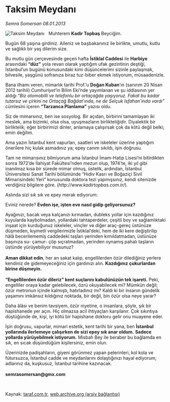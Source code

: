 # Taksim Meydanı

*Semra Somersan 08.01.2013*

<div class="yazi"><img align="left" alt="Taksim Meydanı" border="0" src="http://www.taraf.com.tr/fotoraflar/makaleler/taksim-meydani_8626_orijinal.jpg" style="border-right-width:10px; border-color:#FFFFFF"/><p>Muhterem <b>Kadir Topbaş</b> Beyciğim.</p>
<p>Bugün 68 yaşına girdiniz. Aileniz ve başbakanınız ile birlikte, umutlu, kutlu ve sağlıklı bir yaş dilerim size. </p>
<p>Bu mutlu gün çerçevesinde geçen hafta <b>İstiklal Caddesi</b> ile <b>Harbiye</b> arasındaki <b>“düz”</b> yola revan olarak yaptığım ufak gezintinin deştiği, İstanbul’un bugünü konusundaki kimi düşüncelerimi sizinle paylaşmak, bilvesile, yaşgünü sofranıza biraz tuz-biber ekmek istiyorum, müsaadenizle. </p>
<p>Bana ilhamı veren, mimarlık tarihi Prof.’u <b>Doğan Kuban</b>’ın (sanırım 20 Nisan 2012 tarihli) <i>Cumhuriyet</i>’in Bilim Eki’nde yayımlanan ve şu iddiasının yer aldığı<b> </b><i>“Biz otomobilli ve telefonlu bir ortaçağda yaşıyoruz. Fakat bu kadar tutarsız ve çirkini ne Ortaçağ Bağdat’ında, ne de Selçuk Isfahan’ında vardı”</i> cümlesini içeren <b>“T</b><b>arzanca Planlama”</b> yazısı oldu. </p>
<p>Siz de mimarsınız, ben ise sosyolog. Bir açıdan, birbirini tamamlayan iki meslek, ama bizimki, olsa olsa, uyuşmazların birlikteliğidir. Diyalektik bir birliktelik; eğer birbirimizi dinler, anlamaya çalışırsak çok da kötü değil belki; emin değilim. </p>
<p>Ama yazın İstanbul kent vapurları, saatleri ve iskeleler üzerine yaptığım önerilere hiç kulak asmadınız ya; epey canım sıkıldı, işin doğrusu.</p>
<p>Tam ne mimarısınız bilmiyorum ama İstanbul İmam-Hatip Lisesi’ni bitirdikten sonra 1972’de İlahiyat Fakültesi’nden mezun olup, 1974’te, iki yıl gibi inanılmaz kısa bir sürede mimar olmuş, üstelik, ardından, İstanbul Üniversitesi Sanat Tarihi bölümünde “Hıdiv Kasrı ve Boğaziçi Sivil Mimarisindeki Yeri” konusunda doktora tezi yapmışsınız, kendi sitenizde verdiğiniz bilgilere göre. (<i>http://www.kadirtopbas.com.tr/</i>). </p>
<p>Aslında sizi sık sık ve epey merak ediyorum: </p>
<p>Eviniz nerede? <b>Evden işe, işten eve nasıl gidip geliyorsunuz?</b> </p>
<p>Ayağınızı, bacak veya kalçanızı kırmadan, dubleks yollar için kazdığınız kuyularda kaybolmadan, yollardaki tahtaperdeler, çeşitli boy ve sağlamlıktaki inşaat için kurduğunuz iskeleler, vinçler ve diğer araç-gereç üstünüze düşmeden, kıymetli vergilerimizle İstiklal’deki, hem de iki kere değiştirilip hâlâ becerilememiş caddedeki taşları yerinden kımıldatmadan, üstünüze başınıza su- çamur- çöp sıçratmadan, yerinden oynamış pahalı taşların üstünde yürüyebiliyor musunuz?<br/><br/><b>Aman dikkat edin</b>, her an sakat kalıp, engellilerden özür dilediğiniz yerlere kendiniz de gidemeyeceğiniz için gardınızı alın. <b>Kazdığınız çukurlardan birine düşmeyin.<br/><br/></b><b>“Engellilerden özür dileriz” kent suçlarını kabulünüzün tek işareti.</b> Peki, engelliler oraya kadar gelebilecek, özrü okuyabilecek mi? Mümkün değil; özür metronun içinde kalmıştı, hatırladınız mı? Kaldı ki bir insanın gündelik yaşamını imkânsız kıldığınız noktada, bir değil, bin özür olsa neye yarar? </p>
<p>Daha âlâsı ve benim tavsiyem, özür niyetine, o insanlara, şöyle, şık bir hapishanede yer açın. Hiç olmazsa acil ihtiyaçları karşılanır. Çok sıkıntıya düştüğünde de, kişi, iyi kötü bir hapishane doktoru gelir onu muayene eder.</p>
<p>İşin doğrusu, vapurlar, mimari estetik, kent tarihi bir yana, ben <b>İstanbul yollarında ilerlemeye çalışırken de sizi epey sık anar oldum.</b> <b>Sadece yollarda yürüyebilmek istiyorum.</b> Misbah Bey ile beraber bu bağlamda en sık, en sıcak düşündüğüm kişilersiniz, emin olun. </p>
<p>Üzerinizde padişahların, giyeni görünmez yapan pelerinleri, kol kola ve fütursuzca, İstanbul cadde ve meydanlarını dolaştığınızı hayal ediyorum; adlarınız da, kuşkusuz, İstanbul tarihine kazınacak.<br/><br/><b>semrasomersan@gmx.com</b></p>
<p> </p>
</div>

Kaynak: [taraf.com.tr](http://www.taraf.com.tr/semra-somersan/makale-taksim-meydani.htm), [web.archive.org (arşiv bağlantısı)](http://web.archive.org/web/20130920003947/http://www.taraf.com.tr/semra-somersan/makale-taksim-meydani.htm)

